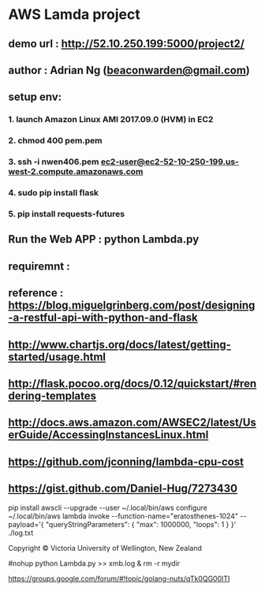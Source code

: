 


#  AWS  Lamda project
## demo url :  http://52.10.250.199:5000/project2/
## author :  Adrian Ng  (beaconwarden@gmail.com)
## setup env:
### 1.  launch Amazon Linux AMI 2017.09.0 (HVM) in EC2
### 2.  chmod 400 pem.pem
### 3.  ssh -i nwen406.pem ec2-user@ec2-52-10-250-199.us-west-2.compute.amazonaws.com
### 4.  sudo pip install flask
### 5. pip install requests-futures
## Run the Web APP :   python Lambda.py

## requiremnt :  
## reference : https://blog.miguelgrinberg.com/post/designing-a-restful-api-with-python-and-flask
## http://www.chartjs.org/docs/latest/getting-started/usage.html
## http://flask.pocoo.org/docs/0.12/quickstart/#rendering-templates
## http://docs.aws.amazon.com/AWSEC2/latest/UserGuide/AccessingInstancesLinux.html
## https://github.com/jconning/lambda-cpu-cost
## https://gist.github.com/Daniel-Hug/7273430




pip install awscli --upgrade --user
~/.local/bin/aws configure
~/.local/bin/aws  lambda invoke --function-name="eratosthenes-1024" --payload='{ "queryStringParameters": { "max": 1000000, "loops": 1 } }' ./log.txt

Copyright © Victoria University of Wellington, New Zealand



#nohup python Lambda.py >> xmb.log &
rm -r mydir

https://groups.google.com/forum/#!topic/golang-nuts/qTk0QG00lTI